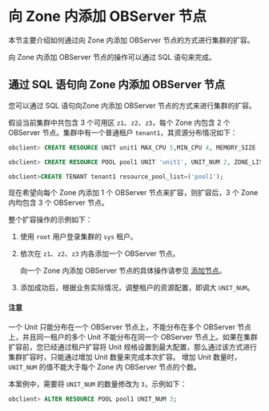 # 向 Zone 内添加 OBServer 节点

本节主要介绍如何通过向 Zone 内添加 OBServer 节点的方式进行集群的扩容。

向 Zone 内添加 OBServer 节点的操作可以通过 SQL 语句来完成。

## 通过 SQL 语句向 Zone 内添加 OBServer 节点

您可以通过 SQL 语句向Zone 内添加 OBServer 节点的方式来进行集群的扩容。

假设当前集群中共包含 3 个可用区 `z1`、`z2`、`z3`，每个 Zone 内包含 2 个 OBServer 节点。集群中有一个普通租户 `tenant1`，其资源分布情况如下：

```sql
obclient> CREATE RESOURCE UNIT unit1 MAX_CPU 5,MIN_CPU 4, MEMORY_SIZE '36G', MAX_IOPS 1024, MIN_IOPS 1024, IOPS_WEIGHT=0, LOG_DISK_SIZE = '2G';

obclient> CREATE RESOURCE POOL pool1 UNIT 'unit1', UNIT_NUM 2, ZONE_LIST ('z1','z2','z3');

obclient>CREATE TENANT tenant1 resource_pool_list=('pool1');
```

现在希望向每个 Zone 内添加 1 个 OBServer 节点来扩容，则扩容后，3 个 Zone 内均包含 3 个 OBServer 节点。

整个扩容操作的示例如下：

1. 使用 `root` 用户登录集群的 `sys` 租户。

2. 依次在 `z1`、`z2`、`z3` 内各添加一个 OBServer 节点。

   向一个 Zone 内添加 OBServer 节点的具体操作请参见 [添加节点](../../../../2.basic-database-management/1.manage-clusters/5.manage-observer/1.add-observer.md)。

3. 添加成功后，根据业务实际情况，调整租户的资源配置，即调大 `UNIT_NUM`。

  <main id="notice" type='notice'>
    <h4>注意</h4>
    <p>一个 Unit 只能分布在一个 OBServer 节点上，不能分布在多个 OBServer 节点上，并且同一租户的多个 Unit 不能分布在同一个 OBServer 节点上。如果在集群扩容前，您已经通过租户扩容将 Unit 规格设置到最大配置，那么通过该方式进行集群扩容时，只能通过增加 Unit 数量来完成本次扩容。 增加 Unit 数量时，<code>UNIT_NUM</code> 的值不能大于每个 Zone 内 OBServer 节点的个数。</p>
  </main>

   本案例中，需要将 `UNIT_NUM` 的数量修改为 `3`，示例如下：

   ```sql
   obclient> ALTER RESOURCE POOL pool1 UNIT_NUM 3; 
   ```
